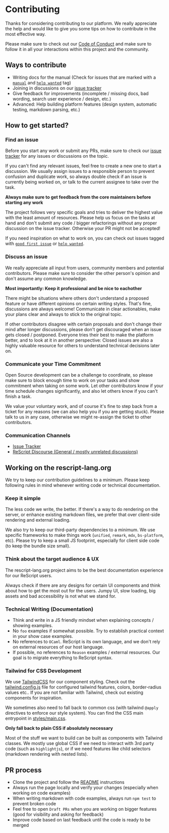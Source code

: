 # Contributing

Thanks for considering contributing to our platform. We really appreciate the help and would like to give you some tips on how to contribute in the most effective way.

Please make sure to check out our [Code of Conduct](CODE_OF_CONDUCT.md) and make sure to follow it in all your interactions within this project and the community.

## Ways to contribute

- Writing docs for the manual (Check for issues that are marked with a [`manual`](https://github.com/rescript-association/rescript-lang.org/issues?q=is%3Aissue+is%3Aopen+label%3A"manual") and [`help wanted`](https://github.com/rescript-association/rescript-lang.org/issues?q=is%3Aissue+is%3Aopen+label%3A"help+wanted") tag)
- Joining in discussions on our [issue tracker](https://github.com/rescript-association/rescript-lang.org/issues)
- Give feedback for improvements (incomplete / missing docs, bad wording,
  search user experience / design, etc.)
- Advanced: Help building platform features (design system, automatic testing, markdown parsing, etc.)

## How to get started?

### Find an issue

Before you start any work or submit any PRs, make sure to check our [issue tracker](https://github.com/rescript-association/rescript-lang.org/issues) for any issues or discussions on the topic.

If you can't find any relevant issues, feel free to create a new one to start a discussion. We usually assign issues to a responsible person to prevent confusion and duplicate work, so always double check if an issue is currently being worked on, or talk to the current assignee to take over the task.

**Always make sure to get feedback from the core maintainers before starting any work**

The project follows very specific goals and tries to deliver the highest value with the least amount of resources. Please help us focus on the tasks at hand and don't submit any code / bigger refactorings without any proper discussion on the issue tracker. Otherwise your PR might not be accepted!

If you need inspiration on what to work on, you can check out issues tagged with [`good first issue`](https://github.com/rescript-association/rescript-lang.org/issues?q=is%3Aissue+is%3Aopen+label%3A"good+first+issue") or [`help wanted`](https://github.com/rescript-association/rescript-lang.org/issues?q=is%3Aissue+is%3Aopen+label%3A"help+wanted").

### Discuss an issue

We really appreciate all input from users, community members and potential contributors. Please make sure to consider the other person's opinion and don't assume any common knowledge.

**Most importantly: Keep it professional and be nice to eachother**

There might be situations where others don't understand a proposed feature or have different opinions on certain writing styles. That's fine, discussions are always welcome! Communicate in clear actionables, make your plans clear and always to stick to the original topic.

If other contributors disagree with certain proposals and don't change their mind after longer discussions, please don't get discouraged when an issue gets closed / postponed. Everyone tries their best to make the platform better, and to look at it in another perspective: Closed issues are also a highly valuable resource for others to understand technical decisions later on.

### Communicate your Time Commitment

Open Source development can be a challenge to coordinate, so please make sure to block enough time to work on your tasks and show commitment when taking on some work. Let other contributors know if your time schedule changes significantly, and also let others know if you can't finish a task.

We value your voluntary work, and of course it's fine to step back from a ticket for any reasons (we can also help you if you are getting stuck). Please talk to us in any case, otherwise we might re-assign the ticket to other contributors.

### Communication Channels

- [Issue Tracker](https://github.com/rescript-association/rescript-lang.org/issues)
- [ReScript Discourse (General / mostly unrelated discussions)](http://forum.rescript-lang.org)

## Working on the rescript-lang.org

We try to keep our contribution guidelines to a minimum. Please keep following rules in mind whenever writing code or technical documentation.

### Keep it simple

The less code we write, the better. If there's a way to do rendering on the server, or enhance existing markdown files, we prefer that over client-side rendering and external loading.

We also try to keep our third-party dependencies to a minimum. We use specific frameworks to make things work (`unified`, `remark`, `mdx`, `bs-platform`, etc). Please try to keep a small JS footprint, especially for client side code (to keep the bundle size small).

### Think about the target audience & UX

The rescript-lang.org project aims to be the best documentation experience for our ReScript users.

Always check if there are any designs for certain UI components and think about how to get the most out for the users. Jumpy UI, slow loading, big assets and bad accessibility is not what we stand for.

### Technical Writing (Documentation)

- Think and write in a JS friendly mindset when explaining concepts / showing examples.
- No `foo` examples if somewhat possible. Try to establish practical context in your show case examples.
- No references to `OCaml`. ReScript is its own language, and we don't rely on external resources of our host language.
- If possible, no references to `Reason` examples / external resources. Our goal is to migrate everything to ReScript syntax.

### Tailwind for CSS Development

We use [TailwindCSS](https://tailwindcss.com) for our component styling. Check out the [tailwind.config.js](tailwind.config.js) file for configured tailwind features, colors, border-radius values etc.. If you are not familiar with Tailwind, check out existing components for inspiration.

We sometimes also need to fall back to common css (with tailwind `@apply` directives to enforce our style system). You can find the CSS main entrypoint in [styles/main.css](styles/main.css).

**Only fall back to plain CSS if absolutely necessary**

Most of the stuff we want to build can be built as components with Tailwind classes. We mostly use global CSS if we need to interact with 3rd party code (such as `highlightjs`), or if we need features like child selectors (markdown rendering with nested lists).

## PR process

- Clone the project and follow the [README](README.md) instructions
- Always run the page locally and verify your changes (especially when working on code examples)
- When writing markdown with code examples, always run `npm test` to prevent broken code
- Feel free to open `Draft PRs` when you are working on bigger features (good for visibility and asking for feedback)
- Improve code based on last feedback until the code is ready to be merged
